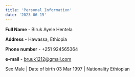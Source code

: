 ```yaml
---
title: 'Personal Information'
date: '2023-06-15'
---
```


**Full Name** - Biruk Ayele Hentela

**Address** - Hawassa, Ethiopia

**Phone number** -  +251 924565364

**e-mail** - bruuk1212@gmail.com

Sex Male | Date of birth 03 Mar 1997 | Nationality Ethiopian
